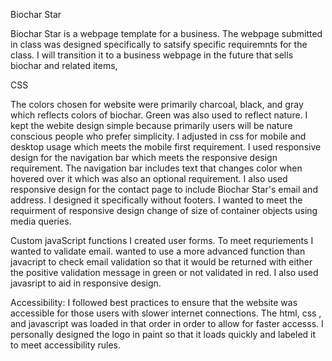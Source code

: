 Biochar Star

Biochar Star is a webpage template for a business.  The webpage submitted in class was designed specifically to satsify specific requiremnts for the class.  I will  transition it to a business webpage in the future that sells biochar and related items,

CSS 

The colors chosen for website were primarily charcoal, black, and gray which reflects colors of biochar.  Green was also used to reflect nature.  I kept the webite design simple because primarily users will be nature conscious people who prefer simplicity. I adjusted in css for mobile and desktop usage which meets the mobile first requirement. I used responsive design for the navigation bar which meets the responsive design requirement.  The navigation bar includes text that changes color when hovered over it  which was also an optional requirement. I also used responsive design for the contact page to include  Biochar Star's email and address. I designed it specifically without footers.  I wanted to meet the requirment of responsive design change of size of container objects using media queries.     



Custom javaScript functions
 I created user forms.  To meet requriements I wanted to validate email.  wanted to use a more advanced function than javacript to  check email validation so that it would be returned with either the positive validation message in green or not validated in red.  I also used javasript to aid in responsive design.

  

Accessibility:  I followed best practices to ensure that the website was accessible for those users with slower internet connections. The html, css , and javascript was loaded in that order in order to allow for faster accesss.   I  personally designed the logo in paint so that it loads quickly and labeled it to meet accessibility rules.  


